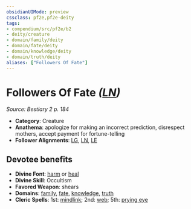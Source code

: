 ```yaml
---
obsidianUIMode: preview
cssclass: pf2e,pf2e-deity
tags:
- compendium/src/pf2e/b2
- deity/creature
- domain/family/deity
- domain/fate/deity
- domain/knowledge/deity
- domain/truth/deity
aliases: ["Followers Of Fate"]
---
```

# Followers Of Fate *([LN](rules/traits/lawful-neutral-b1.md))*  
*Source: Bestiary 2 p. 184*  

- **Category**: Creature
- **Anathema**: apologize for making an incorrect prediction, disrespect mothers, accept payment for fortune-telling
- **Follower Alignments**: [LG](rules/traits/lawful-goo-b1.md), [LN](rules/traits/lawful-neutral-b1.md), [LE](rules/traits/lawful-evil-b1.md)

## Devotee benefits

- **Divine Font**: [harm](compendium/spells/harm.md) or [heal](compendium/spells/heal.md)
- **Divine Skill**: Occultism
- **Favored Weapon**: shears
- **Domains**: [family](compendium/setting/domains.md#Family), [fate](compendium/setting/domains.md#Fate), [knowledge](compendium/setting/domains.md#Knowledge), [truth](compendium/setting/domains.md#Truth)
- **Cleric Spells**: 1st: [mindlink](compendium/spells/mindlink.md); 2nd: [web](compendium/spells/web.md); 5th: [prying eye](compendium/spells/prying-eye.md)